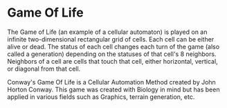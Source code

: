 # Game Of Life
The Game of Life (an example of a cellular automaton) is played on an infinite two-dimensional rectangular grid of cells. Each cell can be either alive or dead. The status of each cell changes each turn of the game (also called a generation) depending on the statuses of that cell's 8 neighbors. Neighbors of a cell are cells that touch that cell, either horizontal, vertical, or diagonal from that cell.

Conway's Game Of Life is a Cellular Automation Method created by John Horton Conway. This game was created with Biology in mind but has been applied in various fields such as Graphics, terrain generation, etc.
